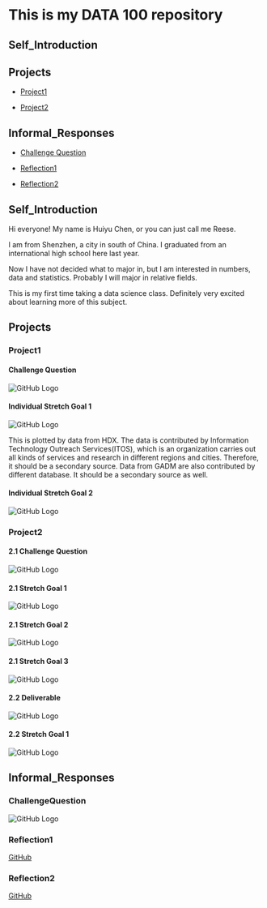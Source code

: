 # This is my DATA 100 repository

## Self_Introduction

## Projects
  
- [Project1](#project1)
  
- [Project2](#project2)

## Informal_Responses

- [Challenge Question](#challenge-question)

- [Reflection1](#reflection1)

- [Reflection2](#reflection2)


## Self_Introduction

Hi everyone! My name is Huiyu Chen, or you can just call me Reese.

I am from Shenzhen, a city in south of China. I graduated from an international high school here last year.

Now I have not decided what to major in, but I am interested in numbers, data and statistics. Probably I will major in
relative fields.

This is my first time taking a data science class. Definitely very excited about learning more of this subject.


## Projects

### Project1

#### Challenge Question
![GitHub Logo](sri_lanka.png)

#### Individual Stretch Goal 1
![GitHub Logo](sri_lanka_hdx.png)

This is plotted by data from HDX. The data is contributed by Information Technology Outreach Services(ITOS), which is an organization carries out
all kinds of services and research in different regions and cities. Therefore, it should be a secondary source.
Data from GADM are also contributed by different database. It should be a secondary source as well.

#### Individual Stretch Goal 2
![GitHub Logo](colombo.png)


### Project2

#### 2.1 Challenge Question
![GitHub Logo](2.1cq.png)

#### 2.1 Stretch Goal 1
![GitHub Logo](2.1sg1.png)

#### 2.1 Stretch Goal 2
![GitHub Logo](2.1sg2.png)

#### 2.1 Stretch Goal 3
![GitHub Logo](FC3BB015-EFD5-48FE-9E21-4199A3A5C4B4.gif)

#### 2.2 Deliverable
![GitHub Logo](prj2_deliverable.png)

#### 2.2 Stretch Goal 1
![GitHub Logo](lka_adm2_bp.png)

## Informal_Responses

### ChallengeQuestion

![GitHub Logo](ChanllengeQuestion.png)

### Reflection1

[GitHub](Reflection1.md)

### Reflection2

[GitHub](Reflection2.md)
